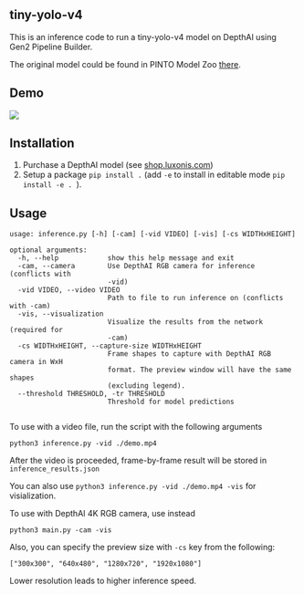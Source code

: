 ## tiny-yolo-v4

This is an inference code to run a tiny-yolo-v4 model on DepthAI using Gen2 Pipeline Builder.

The original model could be found in PINTO Model Zoo [there](https://github.com/PINTO0309/PINTO_model_zoo/tree/master/046_yolov4-tiny).

## Demo

![](demo.gif)

## Installation

1. Purchase a DepthAI model (see [shop.luxonis.com](https://shop.luxonis.com/))
2. Setup a package `pip install .` (add `-e` to install in editable mode `pip install -e . `).

## Usage

```
usage: inference.py [-h] [-cam] [-vid VIDEO] [-vis] [-cs WIDTHxHEIGHT]

optional arguments:
  -h, --help            show this help message and exit
  -cam, --camera        Use DepthAI RGB camera for inference (conflicts with
                        -vid)
  -vid VIDEO, --video VIDEO
                        Path to file to run inference on (conflicts with -cam)
  -vis, --visualization
                        Visualize the results from the network (required for
                        -cam)
  -cs WIDTHxHEIGHT, --capture-size WIDTHxHEIGHT
                        Frame shapes to capture with DepthAI RGB camera in WxH
                        format. The preview window will have the same shapes
                        (excluding legend).
  --threshold THRESHOLD, -tr THRESHOLD
                        Threshold for model predictions


```

To use with a video file, run the script with the following arguments

```
python3 inference.py -vid ./demo.mp4
```

After the video is proceeded, frame-by-frame result will be stored in `inference_results.json`

You can also use `python3 inference.py -vid ./demo.mp4 -vis` for visialization.

To use with DepthAI 4K RGB camera, use instead

```
python3 main.py -cam -vis
```

Also, you can specify the preview size with `-cs` key from the following:

```
["300x300", "640x480", "1280x720", "1920x1080"]
```

Lower resolution leads to higher inference speed.
